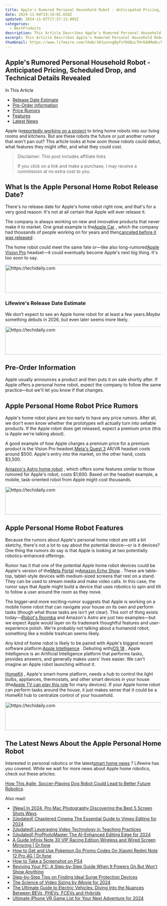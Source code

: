 ```yaml
---
title: Apple's Rumored Personal Household Robot - Anticipated Pricing, Scheduled Drop, and Technical Details Revealed
date: 2024-11-04T19:19:01.658Z
updated: 2024-11-07T17:57:13.095Z
categories:
  - BestProducts
description: This Article Describes Apple's Rumored Personal Household Robot - Anticipated Pricing, Scheduled Drop, and Technical Details Revealed
excerpt: This Article Describes Apple's Rumored Personal Household Robot - Anticipated Pricing, Scheduled Drop, and Technical Details Revealed
thumbnail: https://www.lifewire.com/thmb/30Jysnng0pfsYOdQuLTHr6AQMeQ=/540x405/filters:no_upscale():max_bytes(150000):strip_icc():format(webp)/GettyImages-1357945214-e2facead8aa941d3863f6d5a1633b106.jpg
---
```


## Apple's Rumored Personal Household Robot - Anticipated Pricing, Scheduled Drop, and Technical Details Revealed

In This Article

* [Release Date Estimate](https://www.lifewire.com/#toc-what-is-the-apple-personal-home-robot-release-date)
* [Pre-Order Information](https://www.lifewire.com/#toc-pre-order-information)
* [Price Rumors](https://www.lifewire.com/#toc-apple-personal-home-robot-price-rumors)
* [Features](https://www.lifewire.com/#toc-apple-personal-home-robot-features)
* [Latest News](https://www.lifewire.com/#toc-the-latest-news-about-the-apple-personal-home-robot)

 Apple is[reportedly working on a project](https://www.bloomberg.com/news/articles/2024-04-03/apple-explores-home-robots-after-abandoning-car-efforts?embedded-checkout=true) to bring home robots into our living rooms and kitchens. But are these robots the future or just another rumor that won't pan out? This article looks at how soon those robots could debut, what features they might offer, and what they could cost.

>  Disclaimer: This post includes affiliate links
>
>  If you click on a link and make a purchase, I may receive a commission at no extra cost to you.
>

## What Is the Apple Personal Home Robot Release Date?

 There's no release date for Apple's home robot right now, and that's for a very good reason: It's not at all certain that Apple will ever release it.

 The company is always working on new and innovative products that never make it to market. One great example is the[Apple Car](https://www.lifewire.com/apple-car-5210313) , which the company had thousands of people working on for years and then[canceled before it was released](https://www.npr.org/2024/02/27/1234315814/apple-cancels-electric-car) .

 The home robot could meet the same fate or—like also long-rumored[Apple Vision Pro](https://www.lifewire.com/apple-vr-headset-news-and-rumors-6744818) headset—it could eventually become Apple's next big thing. It's too soon to say.

<!-- affiliate ads begin -->
<a href="https://unicoeye.pxf.io/c/5597632/2134235/18498" target="_top" id="2134235">
  <img src="//a.impactradius-go.com/display-ad/18498-2134235" border="0" alt="https://techidaily.com" width="728" height="90"/>
</a>
<img height="0" width="0" src="https://unicoeye.pxf.io/i/5597632/2134235/18498" style="position:absolute;visibility:hidden;" border="0" />
<!-- affiliate ads end -->

### Lifewire's Release Date Estimate

 We don't expect to see an Apple home robot for at least a few years._Maybe_ something debuts in 2026, but even later seems more likely.

<!-- affiliate ads begin -->
<a href="https://unicoeye.pxf.io/c/5597632/2134243/18498" target="_top" id="2134243">
  <img src="//a.impactradius-go.com/display-ad/18498-2134243" border="0" alt="https://techidaily.com" width="728" height="90"/>
</a>
<img height="0" width="0" src="https://unicoeye.pxf.io/i/5597632/2134243/18498" style="position:absolute;visibility:hidden;" border="0" />
<!-- affiliate ads end -->

## Pre-Order Information

 Apple usually announces a product and then puts it on sale shortly after. If Apple offers a personal home robot, expect the company to follow the same practice—but we'll let you know if that changes.

## Apple Personal Home Robot Price Rumors

 Apple's home robot plans are too early to have any price rumors. After all, we don't even know whether the prototypes will actually turn into sellable products. If the Apple robot does get released, expect a premium price (this is Apple we're talking about).

 A good example of how Apple charges a premium price for a premium product is the Vision Pro headset.[Meta's Quest 3](https://www.lifewire.com/meta-quest-3-vr-headset-7975896) AR/VR headset costs around $500\. Apple's entry into the market, on the other hand, costs $3,500.

[Amazon's Astro home robot](https://www.lifewire.com/amazon-introduces-astro-a-new-robot-assistant-5203324) , which offers some features similar to those rumored for Apple's robot, costs $1,600\. Based on the headset example, a mobile, task-oriented robot from Apple might cost thousands.

<!-- affiliate ads begin -->
<a href="https://unicoeye.pxf.io/c/5597632/2134497/18498" target="_top" id="2134497">
  <img src="//a.impactradius-go.com/display-ad/18498-2134497" border="0" alt="https://techidaily.com" width="728" height="90"/>
</a>
<img height="0" width="0" src="https://unicoeye.pxf.io/i/5597632/2134497/18498" style="position:absolute;visibility:hidden;" border="0" />
<!-- affiliate ads end -->

## Apple Personal Home Robot Features

 Because the rumors about Apple's personal home robot are still a bit sketchy, there's not a lot to say about the potential device—or is it devices? One thing the rumors do say is that Apple is looking at two potentially robotics-enhanced offerings.

 Rumor has it that one of the potential Apple home robot devices could be Apple's version of the[Meta Portal](https://www.lifewire.com/what-is-facebook-portal-4571310) or[Amazon Echo Show](https://www.lifewire.com/what-is-the-amazon-echo-show-4150180) . These are table-top, tablet-style devices with medium-sized screens that rest on a stand. They can be used to stream media and make video calls. In this case, the rumor says that Apple might build a device that uses robotics to spin and tilt to follow a user around the room as they move.

 The bigger–and more exciting–rumor suggests that Apple is working on a mobile home robot that can navigate your house on its own and perform tasks (though what those tasks are isn't yet clear). This sort of thing exists today—[iRobot's Roomba](https://www.lifewire.com/what-is-a-roomba-5185461) and Amazon's Astro are just two examples—but we expect Apple would layer on its trademark thoughtful features and user-experience polish. We're probably not talking about a humanoid robot; something like a mobile trashcan seems likely.

 Any kind of home robot is likely to be paired with Apple's biggest recent software platform:[Apple Intelligence](https://www.lifewire.com/what-is-apple-gpt-7571221) . Debuting with[iOS 18](https://www.lifewire.com/ios-18-8552216) , Apple Intelligence is an Artificial Intelligence platform that performs tasks, provides answers, and generally makes users' lives easier. We can't imagine an Apple robot launching without it.

[HomeKit](https://www.lifewire.com/everything-you-need-to-know-about-apple-homekit-4066771) , Apple's smart-home platform, needs a hub to control the light bulbs, appliances, thermostats, and other smart devices in your house (the[Apple TV can play this role](https://www.lifewire.com/apple-tv-4k-2021-review-5215743) for many devices). If your Apple home robot can perform tasks around the house, it just makes sense that it could be a HomeKit hub to centralize control of your household.  

<!-- affiliate ads begin -->
<a href="https://ephamedtechinc.pxf.io/c/5597632/2137212/26400" target="_top" id="2137212">
  <img src="//a.impactradius-go.com/display-ad/26400-2137212" border="0" alt="https://techidaily.com" width="728" height="90"/>
</a>
<img height="0" width="0" src="https://ephamedtechinc.pxf.io/i/5597632/2137212/26400" style="position:absolute;visibility:hidden;" border="0" />
<!-- affiliate ads end -->

## The Latest News About the Apple Personal Home Robot

 Interested in personal robotics or the latest[smart home news](https://www.lifewire.com/smart-home-connected-life-news-4797031) ? Lifewire has you covered. While we wait for more news about Apple home robotics, check out these articles:

[How This Agile, Soccer-Playing Dog Robot Could Lead to Better Future Robotics](https://www.lifewire.com/how-this-agile-soccer-playing-dog-robot-could-lead-to-better-future-robotics-7376298)

<ins class="adsbygoogle"
     style="display:block"
     data-ad-format="autorelaxed"
     data-ad-client="ca-pub-7571918770474297"
     data-ad-slot="1223367746"></ins>

<ins class="adsbygoogle"
     style="display:block"
     data-ad-client="ca-pub-7571918770474297"
     data-ad-slot="8358498916"
     data-ad-format="auto"
     data-full-width-responsive="true"></ins>

<span class="atpl-alsoreadstyle">Also read:</span>
<div><ul>
<li><a href="https://screen-activity-recording.techidaily.com/new-in-2024-pro-mac-photography-discovering-the-best-5-screen-shots-ways/"><u>[New] In 2024, Pro Mac Photography Discovering the Best 5 Screen Shots Ways</u></a></li>
<li><a href="https://vimeo-videos.techidaily.com/updated-chaptered-cinema-the-essential-guide-to-vimeo-editing-for-2024/"><u>[Updated] Chaptered Cinema The Essential Guide to Vimeo Editing for 2024</u></a></li>
<li><a href="https://article-files.techidaily.com/updated-leveraging-video-technology-in-teaching-practices/"><u>[Updated] Leveraging Video Technology in Teaching Practices</u></a></li>
<li><a href="https://fox-helps.techidaily.com/updated-prophotomaster-the-ai-enhanced-editing-edge-for-2024/"><u>[Updated] ProPhotoMaster The AI-Enhanced Editing Edge for 2024</u></a></li>
<li><a href="https://screen-mirror.techidaily.com/a-guide-infinix-note-30-vip-racing-edition-wireless-and-wired-screen-mirroring-drfone-by-drfone-android/"><u>A Guide Infinix Note 30 VIP Racing Edition Wireless and Wired Screen Mirroring | Dr.fone</u></a></li>
<li><a href="https://change-location.techidaily.com/how-to-get-and-use-pokemon-go-promo-codes-on-xiaomi-redmi-note-12-pro-4g-drfone-by-drfone-virtual-android/"><u>How to Get and Use Pokemon Go Promo Codes On Xiaomi Redmi Note 12 Pro 4G | Dr.fone</u></a></li>
<li><a href="https://techtrends.techidaily.com/how-to-take-a-screenshot-on-ps4/"><u>How to Take a Screenshot on PS4</u></a></li>
<li><a href="https://techtrends.techidaily.com/reviving-your-pc-a-step-by-step-guide-when-it-powers-on-but-wont-show-anything/"><u>Reviving Your PC: A Step-by-Step Guide When It Powers On But Won't Show Anything</u></a></li>
<li><a href="https://techtrends.techidaily.com/step-by-step-tips-on-finding-ideal-surge-protection-devices/"><u>Step-by-Step Tips on Finding Ideal Surge Protection Devices</u></a></li>
<li><a href="https://fox-links.techidaily.com/the-science-of-video-sizing-by-imovie-for-2024/"><u>The Science of Video Sizing by iMovie for 2024</u></a></li>
<li><a href="https://techtrends.techidaily.com/the-ultimate-guide-to-electric-vehicles-diving-into-the-nuances-between-bevs-phevs-fcevs-and-hybrids/"><u>The Ultimate Guide to Electric Vehicles: Diving Into the Nuances Between BEVs, PHEVs, FCEVs and Hybrids</u></a></li>
<li><a href="https://fox-boxes.techidaily.com/ultimate-iphone-vr-game-list-for-your-next-adventure-for-2024/"><u>Ultimate iPhone VR Game List for Your Next Adventure for 2024</u></a></li>
</ul></div>

